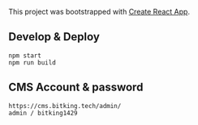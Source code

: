 This project was bootstrapped with [Create React App](https://github.com/facebook/create-react-app).

## Develop & Deploy
```
npm start
npm run build
```

## CMS Account & password
```
https://cms.bitking.tech/admin/
admin / bitking1429
```